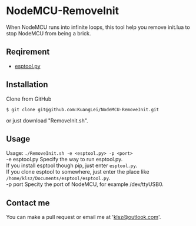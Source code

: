 # NodeMCU-RemoveInit
When NodeMCU runs into infinite loops, this tool help you remove init.lua to stop NodeMCU from being a brick.

## Reqirement
* [esptool.py](https://github.com/espressif/esptool)

## Installation
Clone from GitHub  
```
$ git clone git@github.com:KuangLei/NodeMCU-RemoveInit.git
```
or just download "RemoveInit.sh".

## Usage
Usage: `./RemoveInit.sh -e <esptool.py> -p <port>`  
    -e esptool.py   Specify the way to run esptool.py.  
                    If you install esptool though pip, just enter `esptool.py`.  
                    If you clone esptool to somewhere, just enter the place like `/home/klsz/Documents/esptool/esptool.py`.  
    -p port         Specity the port of NodeMCU, for example /dev/ttyUSB0.

## Contact me
You can make a pull request or email me at 'klsz@outlook.com'.

